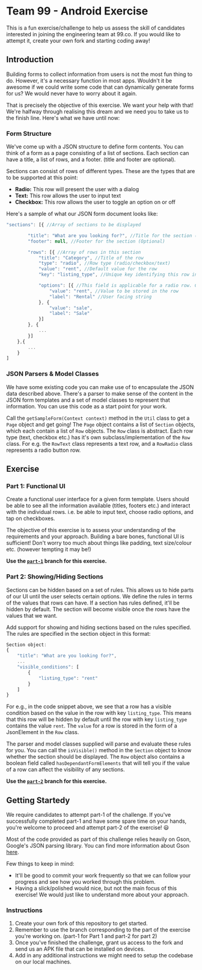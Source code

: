 # Team 99 - Android Exercise

This is a fun exercise/challenge to help us assess the skill of candidates interested in joining the engineering team at 99.co. If you would like to attempt it, create your own fork and starting coding away!

## Introduction
Building forms to collect information from users is not the most fun thing to do. However, it's a necessary function in most apps. Wouldn't it be awesome if we could write some code that can dynamically generate forms for us? We would never have to worry about it again.

That is precisely the objective of this exercise. We want your help with that! We're halfway through realising this dream and we need you to take us to the finish line. Here's what we have until now:

### Form Structure
We've come up with a JSON structure to define form contents. You can think of a form as a page consisting of a list of sections. Each section can have a title, a list of rows, and a footer. (title and footer are optional).

Sections can consist of rows of different types. These are the types that are to be supported at this point:

- **Radio:** This row will present the user with a dialog
- **Text:** This row allows the user to input text
- **Checkbox:** This row allows the user to toggle an option on or off

Here's a sample of what our JSON form document looks like:

```javascript
"sections": [{ //Array of sections to be displayed

		"title": "What are you looking for?", //Title for the section (Optional)
		"footer": null, //Footer for the section (Optional)

		"rows": [{ //Array of rows in this section
			"title": "Category", //Title of the row
			"type": "radio", //Row type (radio/checkbox/text)
			"value": "rent", //Default value for the row
			"key": "listing_type", //Unique key identifying this row in this page

			"options": [{ //This field is applicable for a radio row. Contains an array of options that the user can choose from
				"value": "rent", //Value to be stored in the row
				"label": "Rental" //User facing string
			}, {
				"value": "sale",
				"label": "Sale"
			}]
		}, {
            ...
		}]
	},{
    	...
	}
]
```


### JSON Parsers & Model Classes
We have some existing code you can make use of to encapsulate the JSON data described above. There's a parser to make sense of the content in the JSON form templates and a set of model classes to represent that information. You can use this code as a start point for your work.

Call the `getSampleForm(Context context)` method in the `Util` class to get a `Page` object and get going! The `Page` object contains a list of `Section` objects, which each contain a list of `Row` objects. The `Row` class is abstract. Each row type (text, checkbox etc.) has it's own subclass/implementation of the `Row` class. For e.g. the `RowText` class represents a text row, and a `RowRadio` class represents a radio button row.

## Exercise
### Part 1: Functional UI
Create a functional user interface for a given form template. Users should be able to see all the information available (titles, footers etc.) and interact with the individual rows. i.e. be able to input text, choose radio options, and tap on checkboxes.

The objective of this exercise is to assess your understanding of the requirements and your approach. Building a bare bones, functional UI is sufficient! Don't worry too much about things like padding, text size/colour etc. (however tempting it may be!)

**Use the [`part-1`](https://github.com/team99/99-android-exercise/tree/part-1) branch for this exercise.**

### Part 2: Showing/Hiding Sections
Sections can be hidden based on a set of rules. This allows us to hide parts of our UI until the user selects certain options. We define the rules in terms of the values that rows can have. If a section has rules defined, it'll be hidden by default. The section will become visible once the rows have the values that we want.

Add support for showing and hiding sections based on the rules specified. The rules are specified in the section object in this format:

```javascript
Section object:
{
    "title": "What are you looking for?",
    ...
    "visible_conditions": [
        {
            "listing_type": "rent"
        }
    ]
}
```

For e.g., in the code snippet above, we see that a row has a visible condition based on the value in the row with key `listing_type`. This means that this row will be hidden by default until the row with key `listing_type` contains the value `rent`. The `value` for a row is stored in the form of a JsonElement in the `Row` class.

The parser and model classes supplied will parse and evaluate these rules for you. You can call the `isVisible()` method in the `Section` object to know whether the section should be displayed. The `Row` object also contains a boolean field called `hasDependantFormElements` that will tell you if the value of a row can affect the visibility of any sections.

**Use the [`part-2`](https://github.com/team99/99-android-exercise/tree/part-2) branch for this exercise.**

## Getting Startedy
We require candidates to attempt part-1 of the challenge. If you've successfully completed part-1 and have some spare time on your hands, you're welcome to proceed and attempt part-2 of the exercise! :smiley:

Most of the code provided as part of this challenge relies heavily on Gson, Google's JSON parsing library. You can find more information about Gson [here](https://github.com/google/gson).

Few things to keep in mind:

- It'll be good to commit your work frequently so that we can follow your progress and see how you worked through this problem.
- Having a slick/polished would nice, but not the main focus of this exercise! We would just like to understand more about your approach.

### Instructions
1. Create your own fork of this repository to get started.
2. Remember to use the branch corresponding to the part of the exercise you're working on. (part-1 for Part 1 and part-2 for part 2)
3. Once you've finished the challenge, grant us access to the fork and send us an APK file that can be installed on devices.
4. Add in any additional instructions we might need to setup the codebase on our local machines.